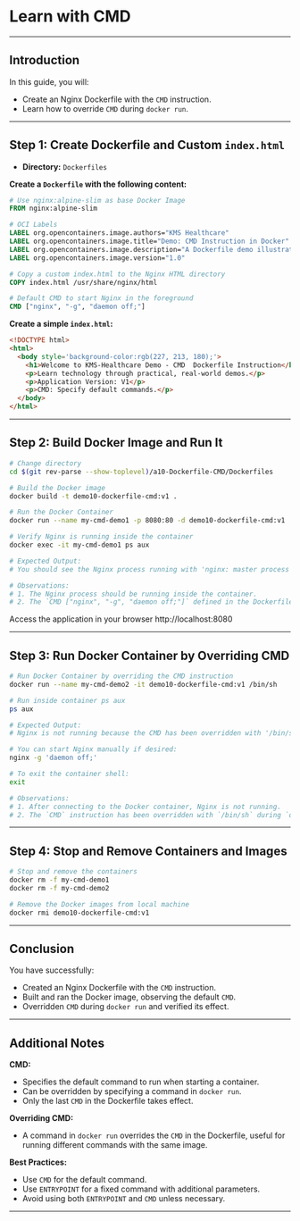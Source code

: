 # Learn with CMD

---

## Introduction

In this guide, you will:

- Create an Nginx Dockerfile with the `CMD` instruction.
- Learn how to override `CMD` during `docker run`.

---

## Step 1: Create Dockerfile and Custom `index.html`

- **Directory:** `Dockerfiles`

**Create a `Dockerfile` with the following content:**

```dockerfile
# Use nginx:alpine-slim as base Docker Image
FROM nginx:alpine-slim

# OCI Labels
LABEL org.opencontainers.image.authors="KMS Healthcare"
LABEL org.opencontainers.image.title="Demo: CMD Instruction in Docker"
LABEL org.opencontainers.image.description="A Dockerfile demo illustrating the use of the CMD instruction"
LABEL org.opencontainers.image.version="1.0"

# Copy a custom index.html to the Nginx HTML directory
COPY index.html /usr/share/nginx/html

# Default CMD to start Nginx in the foreground
CMD ["nginx", "-g", "daemon off;"]
```

**Create a simple `index.html`:**

```html
<!DOCTYPE html>
<html>
  <body style='background-color:rgb(227, 213, 180);'>
    <h1>Welcome to KMS-Healthcare Demo - CMD  Dockerfile Instruction</h1>
    <p>Learn technology through practical, real-world demos.</p>
    <p>Application Version: V1</p>
    <p>CMD: Specify default commands.</p>
  </body>
</html>
```

---

## Step 2: Build Docker Image and Run It

```bash
# Change directory
cd $(git rev-parse --show-toplevel)/a10-Dockerfile-CMD/Dockerfiles

# Build the Docker image
docker build -t demo10-dockerfile-cmd:v1 .

# Run the Docker Container
docker run --name my-cmd-demo1 -p 8080:80 -d demo10-dockerfile-cmd:v1

# Verify Nginx is running inside the container
docker exec -it my-cmd-demo1 ps aux

# Expected Output:
# You should see the Nginx process running with 'nginx: master process nginx -g daemon off;'

# Observations:
# 1. The Nginx process should be running inside the container.
# 2. The `CMD ["nginx", "-g", "daemon off;"]` defined in the Dockerfile is executed as-is.
```

Access the application in your browser http://localhost:8080

---

## Step 3: Run Docker Container by Overriding CMD

```bash
# Run Docker Container by overriding the CMD instruction
docker run --name my-cmd-demo2 -it demo10-dockerfile-cmd:v1 /bin/sh

# Run inside container ps aux
ps aux

# Expected Output:
# Nginx is not running because the CMD has been overridden with '/bin/sh'

# You can start Nginx manually if desired:
nginx -g 'daemon off;'

# To exit the container shell:
exit

# Observations:
# 1. After connecting to the Docker container, Nginx is not running.
# 2. The `CMD` instruction has been overridden with `/bin/sh` during `docker run`.
```

---

## Step 4: Stop and Remove Containers and Images

```bash
# Stop and remove the containers
docker rm -f my-cmd-demo1
docker rm -f my-cmd-demo2

# Remove the Docker images from local machine
docker rmi demo10-dockerfile-cmd:v1
```

---

## Conclusion

You have successfully:

- Created an Nginx Dockerfile with the `CMD` instruction.
- Built and ran the Docker image, observing the default `CMD`.
- Overridden `CMD` during `docker run` and verified its effect.

---

## Additional Notes

**CMD:**
- Specifies the default command to run when starting a container.
- Can be overridden by specifying a command in `docker run`.
- Only the last `CMD` in the Dockerfile takes effect.

**Overriding CMD:**
- A command in `docker run` overrides the `CMD` in the Dockerfile, useful for running different commands with the same image.

**Best Practices:**
- Use `CMD` for the default command.
- Use `ENTRYPOINT` for a fixed command with additional parameters.
- Avoid using both `ENTRYPOINT` and `CMD` unless necessary.

---

